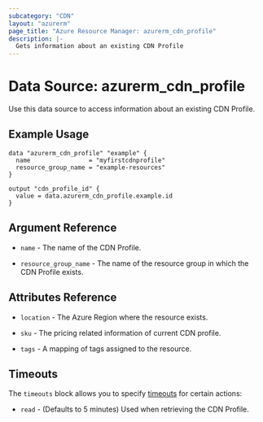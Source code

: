 ```yaml
---
subcategory: "CDN"
layout: "azurerm"
page_title: "Azure Resource Manager: azurerm_cdn_profile"
description: |-
  Gets information about an existing CDN Profile
---
```


# Data Source: azurerm_cdn_profile

Use this data source to access information about an existing CDN Profile.

## Example Usage

```hcl
data "azurerm_cdn_profile" "example" {
  name                = "myfirstcdnprofile"
  resource_group_name = "example-resources"
}

output "cdn_profile_id" {
  value = data.azurerm_cdn_profile.example.id
}
```

## Argument Reference

* `name` - The name of the CDN Profile.

* `resource_group_name` - The name of the resource group in which the CDN Profile exists.

## Attributes Reference

* `location` - The Azure Region where the resource exists.

* `sku` - The pricing related information of current CDN profile.

* `tags` - A mapping of tags assigned to the resource.

## Timeouts

The `timeouts` block allows you to specify [timeouts](https://developer.hashicorp.com/terraform/language/resources/configure#define-operation-timeouts) for certain actions:

* `read` - (Defaults to 5 minutes) Used when retrieving the CDN Profile.
